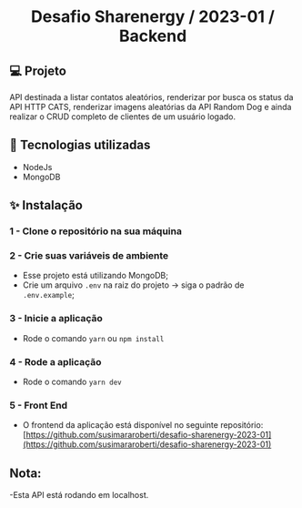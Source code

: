 <h1 align="center">Desafio Sharenergy / 2023-01 / Backend</h1>

## 💻 Projeto

API destinada a listar contatos aleatórios, renderizar por busca os status da API HTTP CATS, renderizar imagens aleatórias da API Random Dog e ainda realizar o CRUD completo de clientes de um usuário logado.

## 🔨 Tecnologias utilizadas

- NodeJs
- MongoDB

## ✨ Instalação

### 1 - Clone o repositório na sua máquina

### 2 - Crie suas variáveis de ambiente

- Esse projeto está utilizando MongoDB;
- Crie um arquivo `.env` na raiz do projeto -> siga o padrão de `.env.example`;

### 3 - Inicie a aplicação

- Rode o comando `yarn` ou `npm install`

### 4 - Rode a aplicação

- Rode o comando `yarn dev`

### 5 - Front End

- O frontend da aplicação está disponível no seguinte repositório: [https://github.com/susimararoberti/desafio-sharenergy-2023-01](https://github.com/susimararoberti/desafio-sharenergy-2023-01)

## Nota:

-Esta API está rodando em localhost.

